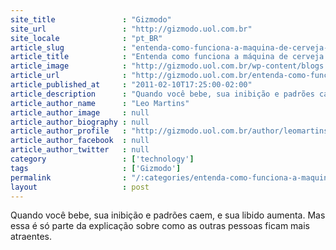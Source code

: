 ```yaml
---
site_title               : "Gizmodo"
site_url                 : "http://gizmodo.uol.com.br"
site_locale              : "pt_BR"
article_slug             : "entenda-como-funciona-a-maquina-de-cerveja-que-serve-pelo-fundo-do-copo"
article_title            : "Entenda como funciona a máquina de cerveja que serve pelo fundo do copo"
article_image            : "http://gizmodo.uol.com.br/wp-content/blogs.dir/8/files/2011/02/xlarge_dcc2920961104736b7a889d9414884ce_7.jpg"
article_url              : "http://gizmodo.uol.com.br/entenda-como-funciona-a-maquina-de-cerveja-que-serve-pelo-fundo-do-copo/"
article_published_at     : "2011-02-10T17:25:00-02:00"
article_description      : "Quando você bebe, sua inibição e padrões caem, e sua libido aumenta. Mas essa é só parte da explicação sobre como as outras pessoas ficam mais atraentes."
article_author_name      : "Leo Martins"
article_author_image     : null
article_author_biography : null
article_author_profile   : "http://gizmodo.uol.com.br/author/leomartins/"
article_author_facebook  : null
article_author_twitter   : null
category                 : ['technology']
tags                     : ['Gizmodo']
permalink                : "/:categories/entenda-como-funciona-a-maquina-de-cerveja-que-serve-pelo-fundo-do-copo/"
layout                   : post
---
```


Quando você bebe, sua inibição e padrões caem, e sua libido aumenta. Mas essa é só parte da explicação sobre como as outras pessoas ficam mais atraentes.
